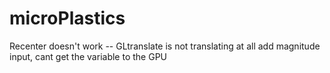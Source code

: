 # microPlastics

Recenter doesn't work -- GLtranslate is not translating at all
add magnitude input, cant get the variable to the GPU
